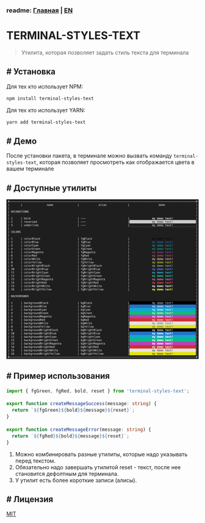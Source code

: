 ### readme: [Главная](./../README.md) | [EN](./README-EN.md)

# TERMINAL-STYLES-TEXT

> Утилита, которая позволяет задать стиль текста для терминала

## # Установка

Для тех кто использует NPM:

```sh
npm install terminal-styles-text
```

Для тех кто использует YARN:

```sh
yarn add terminal-styles-text
```

## # Демо

После установки пакета, в терминале можно вызвать команду `terminal-styles-text`, которая позволяет просмотреть как отображается цвета в вашем терминале

## # Доступные утилиты

![utilites](./utilites.png)

## # Пример использования

```ts
import { fgGreen, fgRed, bold, reset } from 'terminal-styles-text';

export function createMessageSuccess(message: string) {
  return `${fgGreen}${bold}${message}${reset}`;
}

export function createMessageError(message: string) {
  return `${fgRed}${bold}${message}${reset}`;
}
```

1. Можно комбинировать разные утилиты, которые надо указывать перед текстом.
2. Обязательно надо завершать утилитой reset - текст, после нее становится дефолтным для терминала.
3. У утилит есть более короткие записи (алисы).

## # Лицензия

[MIT](./../LICENSE)
